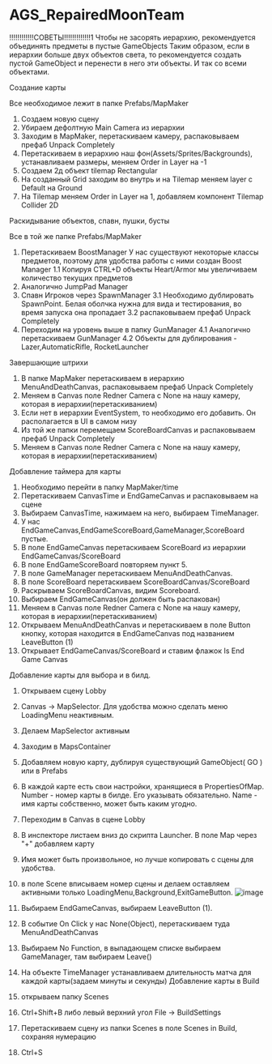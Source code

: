 # AGS_RepairedMoonTeam
!!!!!!!!!!!!СОВЕТЫ!!!!!!!!!!!!!1
Чтобы не засорять иерархию, рекомендуется объединять предметы в пустые GameObjects
Таким образом, если в иерархии больше двух объектов света, то рекомендуется создать
пустой GameObject и перенести в него эти объекты. И так со всеми объектами.


Создание карты

Все необходимое лежит в папке Prefabs/MapMaker
1. Создаем новую сцену
2. Убираем дефолтную Main Camera из иерархии
3. Заходим в MapMaker, перетаскиваем камеру, распаковываем префаб Unpack Completely
4. Перетаскиваем в иерархию наш фон(Assets/Sprites/Backgrounds), устанавливаем размеры, меняем Order in Layer на -1
5. Создаем 2д объект tilemap Rectangular
6. На созданный Grid заходим во внутрь и на Tilemap меняем layer с Default на Ground
7. На Tilemap меняем Order in Layer на 1, добавляем компонент Tilemap Collider 2D


Раскидывание объектов, спавн, пушки, бусты

Все в той же папке Prefabs/MapMaker
1. Перетаскиваем BoostManager 
  У нас существуют некоторые классы предметов, поэтому для удобства работы с ними создан Boost Manager
  1.1 Копируя CTRL+D объекты Heart/Armor мы увеличиваем количество текущих предметов
2. Аналогично JumpPad Manager
3. Спавн Игроков через SpawnManager
  3.1 Необходимо дублировать SpawnPoint. Белая оболчка нужна для вида и тестирования, во время запуска она пропадает
  3.2 распаковываем префаб Unpack Completely
4. Переходим на уровень выше в папку GunManager
  4.1 Аналогично перетаскиваем GunManager
  4.2 Объекты для дублирования - Lazer,AutomaticRifle, RocketLauncher

Завершающие штрихи
1. В папке MapMaker перетаскиваем в иерархию MenuAndDeathCanvas, распаковываем префаб Unpack Completely
2. Меняем в Canvas поле Redner Camera с None на нашу камеру, которая в иерархии(перетаскиванием)
3. Если нет в иерархии EventSystem, то необходимо его добавить. Он располагается в UI в самом низу
5. Из той же папки перемещаем ScoreBoardCanvas и распаковываем префаб Unpack Completely
6. Меняем в Canvas поле Redner Camera с None на нашу камеру, которая в иерархии(перетаскиванием)

Добавление таймера для карты
1. Необходимо перейти в папку MapMaker/time
2. Перетаскиваем CanvasTime и EndGameCanvas  и распаковываем на сцене
3. Выбираем CanvasTime, нажимаем на него, выбираем TimeManager.
4. У нас EndGameCanvas,EndGameScoreBoard,GameManager,ScoreBoard пустые.
5. В поле EndGameCanvas перетаскиваем ScoreBoard из иерархии EndGameCanvas/ScoreBoard
6. В поле EndGameScoreBoard повторяем пункт 5.
7. В поле GameManager перетаскиваем MenuAndDeathCanvas.
8. В поле ScoreBoard перетаскиваем ScoreBoardCanvas/ScoreBoard
9. Раскрываем ScoreBoardCanvas, видим Scoreboard. 
10. Выбираем EndGameCanvas(он должен быть распакован)
11. Меняем в Canvas поле Redner Camera с None на нашу камеру, которая в иерархии(перетаскиванием)
12. Открываем MenuAndDeathCanvas и перетаскиваем в поле Button кнопку, которая находится в EndGameCanvas под названием LeaveButton (1)
13. Открывает EndGameCanvas/ScoreBoard и ставим флажок Is End Game Canvas

Добавление карты для выбора и в билд.

1. Открываем сцену Lobby
2. Canvas -> MapSelector. Для удобства можно сделать меню LoadingMenu неактивным.
3. Делаем MapSelector активным
4. Заходим в MapsContainer
5. Добавляем новую карту, дублируя существующий GameObject( GO ) или в Prefabs
6. В каждой карте есть свои настройки, хранящиеся в PropertiesOfMap. Number - номер карты в билде. Его указывать обязательно. Name - имя карты собственно, может быть каким угодно.
7. Переходим в Canvas в сцене Lobby
8. В инспекторе листаем вниз до скрипта Launcher. В поле Map через "+" добавляем карту
9. Имя может быть произвольное, но лучше копировать с сцены для удобства.
10. в поле Scene вписываем номер сцены и делаем оставляем активными только LoadingMenu,Background,ExitGameButton.
![image](https://user-images.githubusercontent.com/85879960/183249323-c514dc70-1ef8-4a47-8070-bae3cfecb40e.png)
11. Выбираем EndGameCanvas, выбираем LeaveButton (1).
12. В событие On Click у нас None(Object), перетаскиваем туда MenuAndDeathCanvas
13. Выбираем No Function, в выпадающем списке выбираем GameManager, там выбираем Leave()
14. На объекте TimeManager устанавливаем длительность матча для каждой карты(задаем минуты и секунды)
Добавление карты в Build

1. открываем папку Scenes
2. Ctrl+Shift+B либо левый верхний угол File -> BuildSettings
3. Перетаскиваем сцену из папки Scenes в поле Scenes in Build, сохраняя нумерацию
4. Ctrl+S
